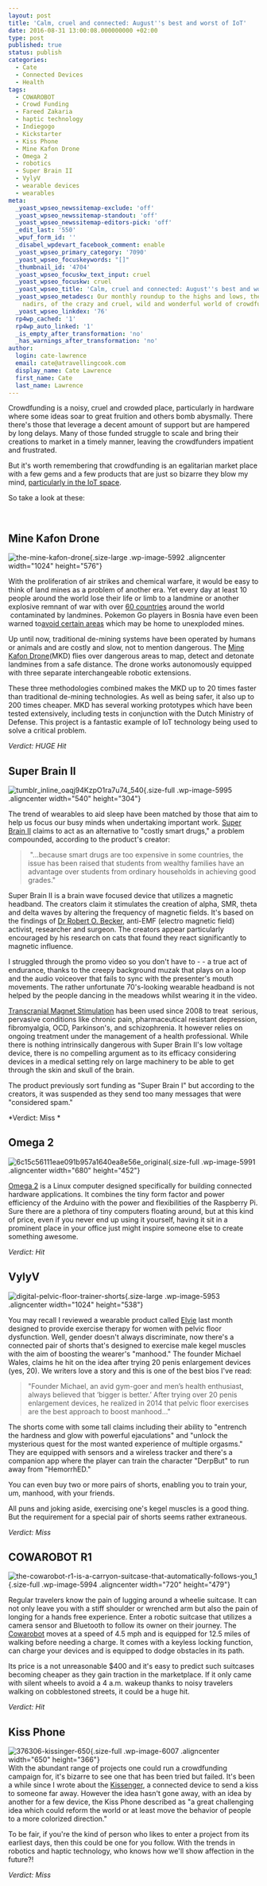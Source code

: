 ```yaml
---
layout: post
title: 'Calm, cruel and connected: August''s best and worst of IoT'
date: 2016-08-31 13:00:08.000000000 +02:00
type: post
published: true
status: publish
categories:
  - Cate
  - Connected Devices
  - Health
tags:
  - COWAROBOT
  - Crowd Funding
  - Fareed Zakaria
  - haptic technology
  - Indiegogo
  - Kickstarter
  - Kiss Phone
  - Mine Kafon Drone
  - Omega 2
  - robotics
  - Super Brain II
  - VylyV
  - wearable devices
  - wearables
meta:
  _yoast_wpseo_newssitemap-exclude: 'off'
  _yoast_wpseo_newssitemap-standout: 'off'
  _yoast_wpseo_newssitemap-editors-pick: 'off'
  _edit_last: '550'
  _wpuf_form_id: ''
  _disabel_wpdevart_facebook_comment: enable
  _yoast_wpseo_primary_category: '7090'
  _yoast_wpseo_focuskeywords: "[]"
  _thumbnail_id: '4704'
  _yoast_wpseo_focuskw_text_input: cruel
  _yoast_wpseo_focuskw: cruel
  _yoast_wpseo_title: 'Calm, cruel and connected: August''s best and worst of IoT'
  _yoast_wpseo_metadesc: Our monthly roundup to the highs and lows, the zeniths and
    nadirs, of the crazy and cruel, wild and wonderful world of crowdfunded IoT ideas.
  _yoast_wpseo_linkdex: '76'
  rp4wp_cached: '1'
  rp4wp_auto_linked: '1'
  _is_empty_after_transformation: 'no'
  _has_warnings_after_transformation: 'no'
author:
  login: cate-lawrence
  email: cate@atravellingcook.com
  display_name: Cate Lawrence
  first_name: Cate
  last_name: Lawrence
---
```

Crowdfunding is a noisy, cruel and crowded place, particularly in
hardware where some ideas soar to great fruition and others bomb
abysmally. There there's those that leverage a decent amount of support
but are hampered by long delays. Many of those funded struggle to scale
and bring their creations to market in a timely manner, leaving the
crowdfunders impatient and frustrated.

But it's worth remembering that crowdfunding is an egalitarian market
place with a few gems and a few products that are just so bizarre they
blow my mind, [particularly in the IoT
space](https://readwrite.com/2016/07/31/calm-cruel-connected-julys-best-worst-iot/).

So take a look at these:

 

Mine Kafon Drone
----------------

![the-mine-kafon-drone](rw-import/the-mine-kafon-drone-1024x576.jpg){.size-large
.wp-image-5992 .aligncenter width="1024" height="576"}

With the proliferation of air strikes and chemical warfare, it would be
easy to think of land mines as a problem of another era. Yet every day
at least 10 people around the world lose their life or limb to a
landmine or another explosive remnant of war with over [60
countries](http://www.icbl.org/en-gb/the-treaty/treaty-status.aspx "Treaty Status")
around the world  contaminated by landmines. Pokemon Go players in
Bosnia have even been warned to[avoid certain
areas](https://www.theguardian.com/technology/2016/jul/20/pokemon-go-players-in-bosnia-warned-to-steer-clear-of-landmines)
which may be home to unexploded mines.

Up until now, traditional de-mining systems have been operated by humans
or animals and are costly and slow, not to mention dangerous. The [Mine
Kafon
Drone](https://www.kickstarter.com/projects/massoudhassani/mine-kafon-drone?ref=category)(MKD)
flies over dangerous areas to map, detect and detonate landmines from a
safe distance. The drone works autonomously equipped with three separate
interchangeable robotic extensions.

These three methodologies combined makes the MKD up to 20 times faster
than traditional de-mining technologies. As well as being safer, it also
up to 200 times cheaper. MKD has several working prototypes which have
been tested extensively, including tests in conjunction with the Dutch
Ministry of Defense. This project is a fantastic example of IoT
technology being used to solve a critical problem.

*Verdict: HUGE Hit*

Super Brain II
--------------

![tumblr\_inline\_oaqj94KzpO1ra7u74\_540](rw-import/tumblr_inline_oaqj94KzpO1ra7u74_540.jpg){.size-full
.wp-image-5995 .aligncenter width="540" height="304"}

The trend of wearables to aid sleep have been matched by those that aim
to help us focus our busy minds when undertaking important work. [Super
Brain
II](https://www.kickstarter.com/projects/1987764045/super-brain-ii?ref=category_popular)
claims to act as an alternative to "costly smart drugs," a problem
compounded, according to the product's creator:

>  "...because smart drugs are too expensive in some countries, the
> issue has been raised that students from wealthy families have an
> advantage over students from ordinary households in achieving good
> grades."

Super Brain Ⅱ is a brain wave focused device that utilizes a magnetic
headband. The creators claim it stimulates the creation of alpha, SMR,
theta and delta waves by altering the frequency of magnetic fields. It's
based on the findings of [Dr Robert O.
Becker](https://en.wikipedia.org/wiki/Robert_O._Becker), anti-EMF
(electro magnetic field) activist, researcher and surgeon. The creators
appear particularly encouraged by his research on cats that found they
react significantly to magnetic influence.

I struggled through the promo video so you don't have to - - a true act
of endurance, thanks to the creepy background muzak that plays on a loop
and the audio voiceover that fails to sync with the presenter's mouth
movements. The rather unfortunate 70's-looking wearable headband is not
helped by the people dancing in the meadows whilst wearing it in the
video.

[Transcranial Magnet
Stimulation](https://en.wikipedia.org/wiki/Transcranial_magnetic_stimulation) has
been used since 2008 to treat  serious, pervasive conditions like
chronic pain, pharmaceutical resistant depression, fibromyalgia, OCD,
Parkinson's, and schizophrenia. It however relies on ongoing treatment
under the management of a health professional. While there is nothing
intrinsically dangerous with Super Brain II's low voltage device, there
is no compelling argument as to its efficacy considering devices in a
medical setting rely on large machinery to be able to get through the
skin and skull of the brain.

The product previously sort funding as "Super Brain I" but according to
the creators, it was suspended as they send too many messages that were
"considered spam."

*Verdict: Miss *

Omega 2
-------

![6c15c56111eae091b957a1640ea8e56e\_original](rw-import/6c15c56111eae091b957a1640ea8e56e_original.png){.size-full
.wp-image-5991 .aligncenter width="680" height="452"}

[Omega
2](https://www.kickstarter.com/projects/onion/omega2-5-iot-computer-with-wi-fi-powered-by-linux?ref=home_featured)
is a Linux computer designed specifically for building connected
hardware applications. It combines the tiny form factor and power
efficiency of the Arduino with the power and flexibilities of the
Raspberry Pi. Sure there are a plethora of tiny computers floating
around, but at this kind of price, even if you never end up using it
yourself, having it sit in a prominent place in your office just might
inspire someone else to create something awesome.

*Verdict: Hit*

VylyV
-----

![digital-pelvic-floor-trainer-shorts](rw-import/digital-pelvic-floor-trainer-shorts-1024x538.jpg){.size-large
.wp-image-5953 .aligncenter width="1024" height="538"}

You may recall I reviewed a wearable product called
[Elvie](https://readwrite.com/2016/07/31/calm-cruel-connected-julys-best-worst-iot/)
last month designed to provide exercise therapy for women with pelvic
floor dysfunction. Well, gender doesn't always discriminate, now there's
a connected pair of shorts that's designed to exercise male kegel
muscles with the aim of boosting the wearer's "manhood." The founder
Michael Wales, claims he hit on the idea after trying 20 penis
enlargement devices (yes, 20). We writers love a story and this is one
of the best bios I've read:

> "Founder Michael, an avid gym-goer and men’s health enthusiast, always
> believed that ‘bigger is better.’ After trying over 20 penis
> enlargement devices, he realized in 2014 that pelvic floor exercises
> are the best approach to boost manhood..."

The shorts come with some tall claims including their ability to
"entrench the hardness and glow with powerful ejaculations" and "unlock
the mysterious quest for the most wanted experience of multiple
orgasms." They are equipped with sensors and a wireless tracker and
there's a companion app where the player can train the character
"DerpBut" to run away from "HemorrhED."

You can even buy two or more pairs of shorts, enabling you to train
your, um, manhood, with your friends.

All puns and joking aside, exercising one's kegel muscles is a good
thing. But the requirement for a special pair of shorts seems rather
extraneous.

*Verdict: Miss*

COWAROBOT R1
------------

![the-cowarobot-r1-is-a-carryon-suitcase-that-automatically-follows-you\_1](rw-import/the-cowarobot-r1-is-a-carryon-suitcase-that-automatically-follows-you_1.jpg){.size-full
.wp-image-5994 .aligncenter width="720" height="479"}

Regular travelers know the pain of lugging around a wheelie suitcase. It
can not only leave you with a stiff shoulder or wrenched arm but also
the pain of longing for a hands free experience. Enter a robotic
suitcase that utilizes a camera sensor and Bluetooth to follow its owner
on their journey. The
[Cowarobot](https://www.indiegogo.com/projects/cowarobot-r1-the-first-and-only-robotic-suitcase-travel-technology--2#/)
moves at a speed of 4.5 mph and is equipped for 12.5 miles of walking
before needing a charge. It comes with a keyless locking function, can
charge your devices and is equipped to dodge obstacles in its path.

Its price is a not unreasonable \$400 and it's easy to predict such
suitcases becoming cheaper as they gain traction in the marketplace. If
it only came with silent wheels to avoid a 4 a.m. wakeup thanks to noisy
travelers walking on cobblestoned streets, it could be a huge hit.

*Verdict: Hit*

Kiss Phone
----------

![376306-kissinger-650](rw-import/376306-kissinger-650.jpg){.size-full
.wp-image-6007 .aligncenter width="650" height="366"}\
With the abundant range of projects one could run a crowdfunding
campaign for, it's bizarre to see one that has been tried but failed.
It's been a while since I wrote about the
[Kissenger](https://readwrite.com/2016/02/12/haptic-valentines-day/), a
connected device to send a kiss to someone far away. However the idea
hasn't gone away, with an idea by another for a few device, the Kiss
Phone described as "a great challenging idea which could reform the
world or at least move the behavior of people to a more colorized
direction."

To be fair, if you're the kind of person who likes to enter a project
from its earliest days, then this could be one for you follow. With the
trends in robotics and haptic technology, who knows how we'll show
affection in the future?!

*Verdict: Miss*
